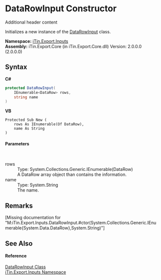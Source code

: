 # DataRowInput Constructor 
Additional header content 

Initializes a new instance of the <a href="T_iTin_Export_Inputs_DataRowInput">DataRowInput</a> class.

**Namespace:**&nbsp;<a href="N_iTin_Export_Inputs">iTin.Export.Inputs</a><br />**Assembly:**&nbsp;iTin.Export.Core (in iTin.Export.Core.dll) Version: 2.0.0.0 (2.0.0.0)

## Syntax

**C#**<br />
``` C#
protected DataRowInput(
	IEnumerable<DataRow> rows,
	string name
)
```

**VB**<br />
``` VB
Protected Sub New ( 
	rows As IEnumerable(Of DataRow),
	name As String
)
```


#### Parameters
&nbsp;<dl><dt>rows</dt><dd>Type: System.Collections.Generic.IEnumerable(DataRow)<br />A DataRow array object than contains the information.</dd><dt>name</dt><dd>Type: System.String<br />The name.</dd></dl>

## Remarks
\[Missing <remarks> documentation for "M:iTin.Export.Inputs.DataRowInput.#ctor(System.Collections.Generic.IEnumerable{System.Data.DataRow},System.String)"\]

## See Also


#### Reference
<a href="T_iTin_Export_Inputs_DataRowInput">DataRowInput Class</a><br /><a href="N_iTin_Export_Inputs">iTin.Export.Inputs Namespace</a><br />